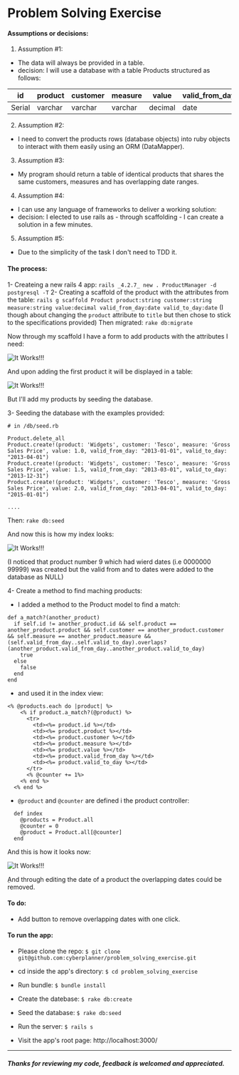 # Problem Solving Exercise

#### Assumptions or decisions:

1. Assumption #1:
  * The data will always be provided in a table.
  * decision: I will use a database with a table Products structured as follows:

| id    | product   | customer  | measure   | value       | valid_from_day | valid_to_day |
|-------|-----------|-----------|-----------|-------------|----------------|--------------|
|Serial |varchar    |varchar    |varchar    |decimal      |date            |date          |

2. Assumption #2:
  * I need to convert the products rows (database objects) into ruby objects to interact with them easily using an ORM (DataMapper).

3. Assumption #3:
  * My program should return a table of identical products that shares the same customers, measures and has overlapping date ranges.

4. Assumption #4:
  * I can use any language of frameworks to deliver a working solution:
  * decision: I elected to use rails as - through scaffolding - I can create a solution in a few minutes.

5. Assumption #5:
  * Due to the simplicity of the task I don't need to TDD it.

#### The process:

1- Createing a new rails 4 app:
  `rails _4.2.7_ new . ProductManager -d postgresql -T`
2- Creating a scaffold of the product with the attributes from the table:
  `rails g scaffold Product product:string customer:string measure:string value:decimal valid_from_day:date valid_to_day:date`
  (I though about changing the `product` attribute to `title` but then chose to stick to the specifications provided)
  Then migrated: `rake db:migrate`

  Now through my scaffold I have a form to add products with the attributes I need:

  ![It Works!!!](http://i64.tinypic.com/3090ocg.jpg "it Works!!!")

  And upon adding the first product it will be displayed in a table:

  ![It Works!!!](http://i64.tinypic.com/s5ztkh.jpg "it Works!!!")

  But I'll add my products by seeding the database.


3- Seeding the database with the examples provided:

```
# in /db/seed.rb

Product.delete_all
Product.create!(product: 'Widgets', customer: 'Tesco', measure: 'Gross Sales Price', value: 1.0, valid_from_day: "2013-01-01", valid_to_day: "2013-04-01")
Product.create!(product: 'Widgets', customer: 'Tesco', measure: 'Gross Sales Price', value: 1.5, valid_from_day: "2013-03-01", valid_to_day: "2013-12-31")
Product.create!(product: 'Widgets', customer: 'Tesco', measure: 'Gross Sales Price', value: 2.0, valid_from_day: "2013-04-01", valid_to_day: "2015-01-01")

....

```
Then: `rake db:seed`

And now this is how my index looks:

![It Works!!!](http://i65.tinypic.com/2jeo1so.jpg "it Works!!!")

(I noticed that product number 9 which had wierd dates (i.e 0000000 99999) was created but the valid from and to dates were added to the database as NULL)

4- Create a method to find maching products:
  * I added a method to the Product model to find a match:
  ```
  def a_match?(another_product)
    if self.id != another_product.id && self.product == another_product.product && self.customer == another_product.customer && self.measure == another_product.measure && (self.valid_from_day..self.valid_to_day).overlaps?(another_product.valid_from_day..another_product.valid_to_day)
      true
    else
      false
    end
  end
  ```
  * and used it in the index view:
  ```
  <% @products.each do |product| %>
      <% if product.a_match?(@product) %>
        <tr>
          <td><%= product.id %></td>
          <td><%= product.product %></td>
          <td><%= product.customer %></td>
          <td><%= product.measure %></td>
          <td><%= product.value %></td>
          <td><%= product.valid_from_day %></td>
          <td><%= product.valid_to_day %></td>
        </tr>
        <% @counter += 1%>
      <% end %>
    <% end %>
  ```

  * `@product` and `@counter` are defined i the product controller:
  ```
    def index
      @products = Product.all
      @counter = 0
      @product = Product.all[@counter]
    end
  ```

And this is how it looks now:

![It Works!!!](http://i68.tinypic.com/2dl2osp.jpg "it Works!!!")


ِAnd through editing the date of a product the overlapping dates could be removed.

#### To do:
* Add button to remove overlapping dates with one click.


#### To run the app:

* Please clone the repo:
  `$ git clone git@github.com:cyberplanner/problem_solving_exercise.git`
* cd inside the app's directory:
  `$ cd problem_solving_exercise`
* Run bundle:
  `$ bundle install`
* Create the datebase:
  `$ rake db:create`
* Seed the database:
  `$ rake db:seed`
* Run the server:
  `$ rails s`

* Visit the app's root page:
  http://localhost:3000/


-------
##### Thanks for reviewing my code, feedback is welcomed and appreciated.
